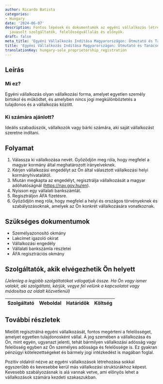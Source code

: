 ```yaml
---
author: Ricardo Batista
categories:
- Hungary
date: '2024-06-07'
description: Fontos lépések és dokumentumok az egyéni vállalkozás létrehozásához Magyarországon,
  javasolt szolgáltatók, felelősségvállalás és előnyök.
draft: false
meta_title: 'Egyéni Vállalkozás Indítása Magyarországon: Útmutató és Tanácsok'
title: 'Egyéni Vállalkozás Indítása Magyarországon: Útmutató és Tanácsok'
translationKey: hungary-sole_proprietorship_registration
---
```



## Leírás
### Mi ez?
Egyéni vállalkozás olyan vállalkozási forma, amelyet egyetlen személy birtokol és működtet, és amelyben nincs jogi megkülönböztetés a tulajdonos és a vállalkozás között.

### Ki számára ajánlott?
Ideális szabadúszók, vállalkozók vagy bárki számára, aki saját vállalkozást szeretne indítani.

## Folyamat

1. Válassza ki vállalkozása nevét. Győződjön meg róla, hogy megfelel a magyar kormány által meghatározott irányelveknek.
2. Kérjen vállalkozási engedélyt az Ön által választott vállalkozási helyi kormányhivatalától.
3. Miután megkapta az engedélyt, regisztrálja vállalkozását a magyar adóhatóságnál (https://nav.gov.hu/en).
4. Nyisson egy vállalati bankszámlát.
5. Regisztráljon ÁFA fizetésre.
6. Győződjön meg róla, hogy megfelel a helyi és országos törvényeknek és szabályozásoknak, amelyek az Ön konkrét vállalkozására vonatkoznak.

## Szükséges dokumentumok

- Személyazonosító okmány
- Lakcímet igazoló okirat
- Vállalkozási engedély
- Vállalati bankszámla részletei
- ÁFA regisztrációs okmány

## Szolgáltatók, akik elvégezhetik Ön helyett

_(Jelenleg a legjobb szolgáltatókat válogatjuk össze. Ha Ön vagy ismer valakit, aki szolgáltató, kérjük, vegye fel velünk a kapcsolatot vagy módosítsa az oldalt közvetlenül)_

| Szolgáltató     |     Weboldal    |     Határidők    |       Költség     |
| --------------- | --------------- |  :-------------: | :-------------: |

## További részletek

Mielőtt regisztrálná egyéni vállalkozását, fontos megérteni a felelősséget, amelyet egyetlen tulajdonosként vállal. A jog szemében a vállalkozása és Ön, mint egyén, ugyanazt jelenti, tehát bármilyen vállalkozási adósság vagy felelősség egyben az Ön személyes adóssága és felelőssége is. Ez gyakran pénzügyi kötelezettségeket és bármely jogi intézkedést is magában foglal. 

Pozitív oldalról nézve az egyéni vállalkozások létrehozása sokkal egyszerűbb és kevesebbe kerül más vállalkozási struktúrákhoz képest. Kevesebb szabályozásnak is alá vannak vetve, ami előnyös lehet a vállalkozások számára kezdeti szakaszukban.